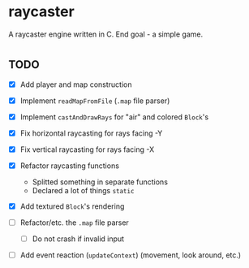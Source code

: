 # raycaster

A raycaster engine written in C. End goal - a simple game.

#

## TODO
- [x] Add player and map construction
- [x] Implement `readMapFromFile` (`.map` file parser)
- [x] Implement `castAndDrawRays` for "air" and colored `Block`'s
- [x] Fix horizontal raycasting for rays facing -Y
- [x] Fix vertical raycasting for rays facing -X
- [x] Refactor raycasting functions
    - Splitted something in separate functions
    - Declared a lot of things `static`
- [x] Add textured `Block`'s rendering
- [ ] Refactor/etc. the `.map` file parser
    - [ ] Do not crash if invalid input
- [ ] Add event reaction (`updateContext`) (movement, look around, etc.)

